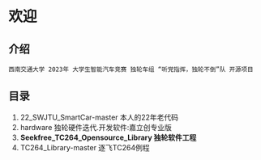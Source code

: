 # 欢迎

## 介绍
    西南交通大学 2023年 大学生智能汽车竞赛 独轮车组 “听党指挥，独轮不倒”队 开源项目

## 目录
1. 22_SWJTU_SmartCar-master 本人的22年老代码
2. hardware 独轮硬件迭代.开发软件:嘉立创专业版
3. **Seekfree_TC264_Opensource_Library 独轮软件工程**
4. TC264_Library-master 逐飞TC264例程
